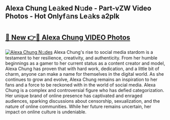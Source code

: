 ## Alexa Chung Le𝚊ked N𝚞de - Part-vZW Video Photos - Hot Onlyf𝚊ns Le𝚊ks a2plk

# <h2><a href="http://ac35329.deff.icu/?id=Alexa+Chung">🔗 New 👉🔴 Alexa Chung VIDEO Photos</a></h2>

[![Alexa Chung N𝚞des](https://i.imgur.com/rIISA9y.gif)](http://ac35329.deff.icu/?id=Alexa+Chung)
Alexa Chung's rise to social media stardom is a testament to her resilience, creativity, and authenticity. From her humble beginnings as a gamer to her current status as a content creator and model, Alexa Chung has proven that with hard work, dedication, and a little bit of charm, anyone can make a name for themselves in the digital world. As she continues to grow and evolve, Alexa Chung remains an inspiration to her fans and a force to be reckoned with in the world of social media. Alexa Chung is a complex and controversial figure who has defied categorization. Her unique brand of online presence has captivated and enraged audiences, sparking discussions about censorship, sexualization, and the nature of online communities. While her future remains uncertain, her impact on online culture is undeniable.
